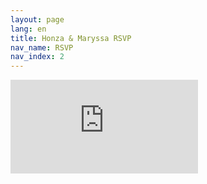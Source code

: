 ```yaml
---
layout: page
lang: en
title: Honza & Maryssa RSVP
nav_name: RSVP
nav_index: 2
---
```

<iframe src="https://docs.google.com/forms/d/e/1FAIpQLScGpo72xzwcnnXp1ChY1HTv7GrKt0gId6Mr9oKbgBs-raRDTA/viewform?embedded=true" class="form" frameborder="0" marginheight="0" marginwidth="0">Loading…</iframe>
